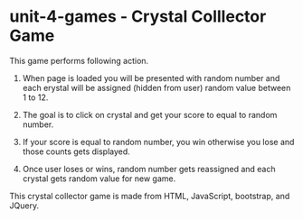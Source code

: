 # unit-4-games - Crystal Colllector Game


This game performs following action. 

1. When page is loaded you will be presented with random number and each erystal will be assigned (hidden from user) random value between 1 to 12.

2. The goal is to click on crystal and get your score to equal to random number. 

3. If your score is equal to random number, you win otherwise you lose and those counts gets displayed. 

4. Once user loses or wins, random number gets reassigned and each crystal gets random value for new game.

This crystal collector game is made from HTML, JavaScript, bootstrap, and JQuery.



